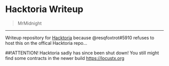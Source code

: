 # Hacktoria Writeup
>MrMidnight

--------

Writeup repository for [Hacktoria](https://hacktoria.com/) because @resqfoxtrot#5910 refuses to host this on the offical Hacktoria repo...

##!ATTENTION!
Hacktoria sadly has since been shut down! You still might find some contracts in the newer build https://locustx.org
